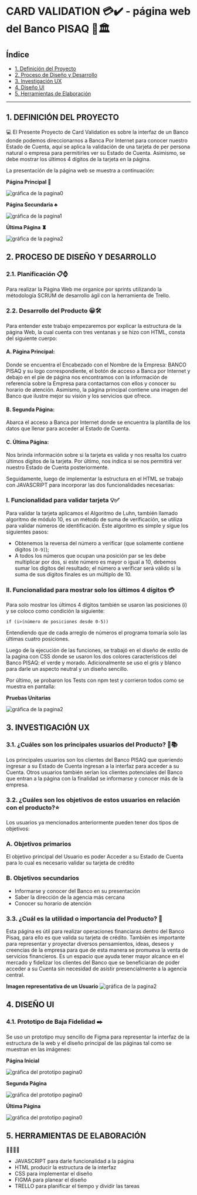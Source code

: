 # CARD VALIDATION 💳✔️ - página web del Banco PISAQ 💸🏛

## Índice

* [1. Definición del Proyecto](#1-definición-del-proyecto)
* [2. Proceso de Diseño y Desarrollo](#2-proceso-de-diseño-y-desarrollo)
* [3. Investigación UX](#3-investigación-ux)
* [4. Diseño UI](#4-diseño-ui)
* [5. Herramientas de Elaboración](#5-herramientas-de-elaboración)

***

## 1. DEFINICIÓN DEL PROYECTO
💻
El Presente Proyecto de Card Validation es sobre la interfaz de un Banco donde podemos direccionarnos a Banca Por Internet para conocer nuestro Estado de Cuenta, aquí se aplica la validación de una tarjeta de per persona natural o empresa para permitirles ver su Estado de Cuenta. Asimismo, se debe mostrar los últimos 4 dígitos de la tarjeta en la página. 

La presentación de la página web se muestra a continuación:

**Página Principal 💎**

![gráfica de la pagina0](img/pagina3.jpg)

**Página Secundaria ♣️**

![gráfica de la pagina1](img/pagina4.jpg)

**Última Página ♜**

![gráfica de la pagina2](img/pagina5.jpg) 

## 2. PROCESO DE DISEÑO Y DESARROLLO

### 2.1. Planificación 📋⌚️
Para realizar la Página Web me organice por sprints utilizando la métodología SCRUM de desarrollo ágil con la herramienta de Trello.

### 2.2. Desarrollo del Producto 😀🛠

Para entender este trabajo empezaremos por explicar la estructura de la página Web, la cual cuenta con tres ventanas y se hizo con HTML, consta del siguiente cuerpo:

#### A.	Página Principal: 
Donde se encuentra el Encabezado con el Nombre de la Empresa: BANCO PISAQ y su logo correspondiente, el botón de acceso a Banca por Internet y debajo en el pie de página nos encontramos con la información de referencia sobre la Empresa para contactarnos con ellos y conocer su horario de atención. Asimismo, la página principal contiene una imagen del Banco que ilustre mejor su visión y los servicios que ofrece.

#### B.	Segunda Página: 
Abarca el acceso a Banca por Internet donde se encuentra la plantilla de los datos que llenar para acceder al Estado de Cuenta.

#### C.	Última Página: 
Nos brinda información sobre si la tarjeta es valida y nos resalta los cuatro últimos dígitos de la tarjeta. Por último, nos indica si se nos permitirá ver nuestro Estado de Cuenta posteriormente.

Seguidamente, luego de implementar la estructura en el HTML se trabajo con JAVASCRIPT para incorporar las dos funcionalidades necesarias:

### I. Funcionalidad para validar tarjeta 💡✅
Para validar la tarjeta aplicamos el Algoritmo de Luhn, también llamado algoritmo de módulo 10, es un método de suma de verificación, se utiliza para validar números de identificación. Este algoritmo es simple y sigue los siguientes pasos:

*	Obtenemos la reversa del número a verificar (que solamente contiene dígitos ```[0-9]```); 
*	A todos los números que ocupan una posición par se les debe multiplicar por dos, si este número es mayor o igual a 10, debemos sumar los dígitos del resultado; el número a verificar será válido si la suma de sus dígitos finales es un múltiplo de 10.

### II. Funcionalidad para mostrar solo los últimos 4 dígitos 💳
Para solo mostrar los últimos 4 dígitos también se usaron las posiciones (i) y se coloco como condición la siguiente:

```if (i>(número de posiciones desde 0-5))```

Entendiendo que de cada arreglo de números el programa tomaría solo las últimas cuatro posiciones.

Luego de la ejecución de las funciones, se trabajó en el diseño de estilo de la pagina con CSS donde se usaron los dos colores característicos del Banco PISAQ: el verde y morado. Adicionalmente se uso el gris y blanco para darle un aspecto neutral y un diseño sencillo.

Por último, se probaron los Tests con npm test y corrieron todos como se muestra en pantalla:

**Pruebas Unitarias**

![gráfica de la pagina2](img/test.jpg) 

## 3. INVESTIGACIÓN UX

### 3.1. ¿Cuáles son los principales usuarios del Producto? 🔎📚

Los principales usuarios son los clientes del Banco PISAQ que queriendo ingresar a su Estado de Cuenta ingresan a la interfaz para acceder a su Cuenta. Otros usuarios también serían los clientes potenciales del Banco que entran a la página con la finalidad se informarse y conocer más de la empresa. 

### 3.2. ¿Cuáles son los objetivos de estos usuarios en relación con el producto?​ ⭐️

Los usuarios ya mencionados anteriormente pueden tener dos tipos de objetivos:

### A. Objetivos primarios
El objetivo principal del Usuario es poder Acceder a su Estado de Cuenta para lo cual es necesario validar su tarjeta de crédito

### B. Objetivos secundarios
*	Informarse y conocer del Banco en su presentación
*	Saber la dirección de la agencia más cercana
*	Conocer su horario de atención

### 3.3. ¿Cuál es la utilidad o importancia del Producto? 🧩
Esta página es útil para realizar operaciones financiaras dentro del Banco Pisaq, para ello es que valida su tarjeta de crédito. También es importante para representar y proyectar diversos pensamientos, ideas, deseos y creencias de la empresa para que de esta manera se promueva la venta de servicios financieros. 
Es un espacio que ayuda tener mayor alcance en el mercado y fidelizar los clientes del Banco que se beneficiaran de poder acceder a su Cuenta sin necesidad de asistir presencialmente a la agencia central.

**Imagen representativa de un Usuario**
![gráfica de la pagina2](https://elcomercio.pe/resizer/Qg2q3p2xigsAoB8vwmCcl877T-M=/580x330/smart/filters:format(jpeg):quality(75)/cloudfront-us-east-1.images.arcpublishing.com/elcomercio/UEENUT6R7JF35LGIH3WF5TF7JU.jpg) 

## 4. DISEÑO UI

### 4.1. Prototipo de Baja Fidelidad ✒️

Se uso un prototipo muy sencillo de Figma para representar la interfaz de la estructura de la web y el diseño principal de las páginas tal como se muestran en las imágenes:

**Página Inicial**

![gráfica del prototipo pagina0](img/imagen0.png)

**Segunda Página**

![gráfica del prototipo pagina0](img/pagina1.jpg)

**Última Página**

![gráfica del prototipo pagina0](img/pagina2.jpg)

## 5. HERRAMIENTAS DE ELABORACIÓN
👩‍🔧👩‍🎨

- JAVASCRIPT para darle funcionalidad a la página
- HTML producir la estructura de la interfaz
- CSS para implementar el diseño
- FIGMA para planear el diseño
- TRELLO para planificar el tiempo y dividir las tareas
